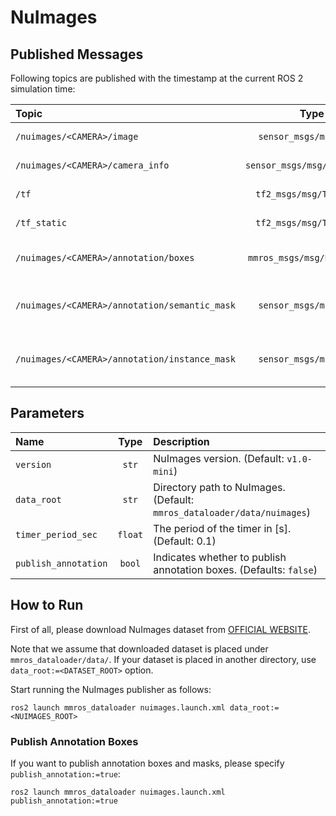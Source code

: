 # NuImages

## Published Messages

Following topics are published with the timestamp at the current ROS 2 simulation time:

| Topic                                         |             Type             | Description                                                                   |
| :-------------------------------------------- | :--------------------------: | :---------------------------------------------------------------------------- |
| `/nuimages/<CAMERA>/image`                    |   `sensor_msgs/msg/Image`    | Image data of each camera.                                                    |
| `/nuimages/<CAMERA>/camera_info`              | `sensor_msgs/msg/CameraInfo` | Camera Info data of each camera.                                              |
| `/tf`                                         |   `tf2_msgs/msg/TFMessage`   | Transform of the ego vehicle.                                                 |
| `/tf_static`                                  |   `tf2_msgs/msg/TFMessage`   | Static transform of each sensor.                                              |
| `/nuimages/<CAMERA>/annotation/boxes`         | `mmros_msgs/msg/BoxArray2d`  | 2D annotated boxes, which is published if `publish_annotation:=true`.         |
| `/nuimages/<CAMERA>/annotation/semantic_mask` |   `sensor_msgs/msg/Image`    | 2D annotated semantic mask, which is published if `publish_annotation:=true`. |
| `/nuimages/<CAMERA>/annotation/instance_mask` |   `sensor_msgs/msg/Image`    | 2D annotated instance mask, which is published if `publish_annotation:=true`. |

## Parameters

| Name                 |  Type   | Description                                                             |
| :------------------- | :-----: | :---------------------------------------------------------------------- |
| `version`            |  `str`  | NuImages version. (Default: `v1.0-mini`)                                |
| `data_root`          |  `str`  | Directory path to NuImages. (Default: `mmros_dataloader/data/nuimages`) |
| `timer_period_sec`   | `float` | The period of the timer in [s]. (Default: 0.1)                          |
| `publish_annotation` | `bool`  | Indicates whether to publish annotation boxes. (Defaults: `false`)      |

## How to Run

First of all, please download NuImages dataset from [OFFICIAL WEBSITE](https://www.nuscenes.org/).

Note that we assume that downloaded dataset is placed under `mmros_dataloader/data/`.
If your dataset is placed in another directory, use `data_root:=<DATASET_ROOT>` option.

Start running the NuImages publisher as follows:

```shell
ros2 launch mmros_dataloader nuimages.launch.xml data_root:=<NUIMAGES_ROOT>
```

### Publish Annotation Boxes

If you want to publish annotation boxes and masks, please specify `publish_annotation:=true`:

```shell
ros2 launch mmros_dataloader nuimages.launch.xml publish_annotation:=true
```
